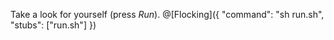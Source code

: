 
Take a look for yourself (press _Run_). 
@[Flocking]({
	"command": "sh run.sh",
	"stubs": ["run.sh"]
})
